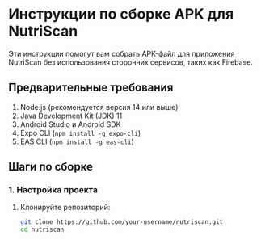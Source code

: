 # Инструкции по сборке APK для NutriScan

Эти инструкции помогут вам собрать APK-файл для приложения NutriScan без использования сторонних сервисов, таких как Firebase.

## Предварительные требования

1. Node.js (рекомендуется версия 14 или выше)
2. Java Development Kit (JDK) 11
3. Android Studio и Android SDK
4. Expo CLI (`npm install -g expo-cli`)
5. EAS CLI (`npm install -g eas-cli`)

## Шаги по сборке

### 1. Настройка проекта

1. Клонируйте репозиторий:
   ```bash
   git clone https://github.com/your-username/nutriscan.git
   cd nutriscan


